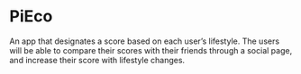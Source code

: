 # PiEco
An app that designates a score based on each user’s lifestyle. The users will be able to compare their scores with their friends through a social page, and increase their score with lifestyle changes.
